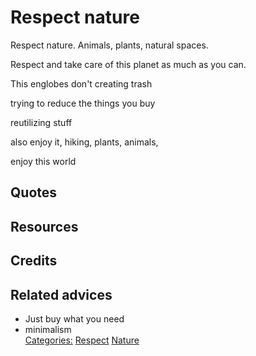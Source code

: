 # Respect nature

Respect nature. Animals, plants, natural spaces.

Respect and take care of this planet as much as you can.

This englobes don't creating trash

trying to reduce the things you buy

reutilizing stuff

also enjoy it, hiking, plants, animals,

enjoy this world

## Quotes

## Resources

## Credits

## Related advices

- Just buy what you need
- minimalism
<br/>[Categories:](../Categories/index.md) [Respect](../Categories/Respect.md) [Nature](../Categories/Nature.md)